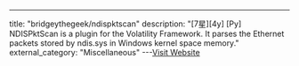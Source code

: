 ---
title: "bridgeythegeek/ndispktscan"
description: "[7星][4y] [Py]  NDISPktScan is a plugin for the Volatility Framework. It parses the Ethernet packets stored by ndis.sys in Windows kernel space memory."
external_category: "Miscellaneous"
---[Visit Website](https://github.com/bridgeythegeek/ndispktscan)

